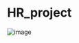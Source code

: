 # HR_project

![image](https://user-images.githubusercontent.com/46009535/234857330-bf093199-f623-4d00-afa5-4bc64d87b8b5.png)
